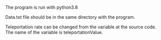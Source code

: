 The program is run with python3.8

Data.txt file should be in the same directory with the program.

Teleportation rate can be changed from the variable at the source code. The name
of the variable is teleportationValue.
 

